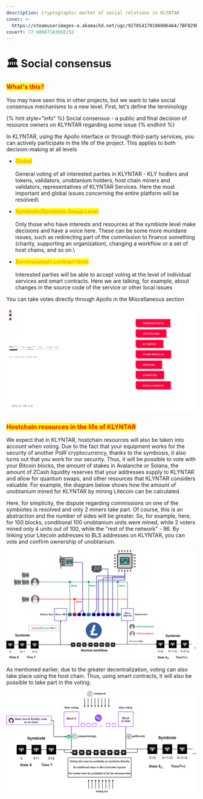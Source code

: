 ```yaml
---
description: Cryptographic market of social relations in KLYNTAR
cover: >-
  https://steamuserimages-a.akamaihd.net/ugc/927054170186086464/7BF829ED22864AB20F21777C4FC065547655BBE9/
coverY: 77.00087183958152
---
```


# 🏛 Social consensus

### <mark style="color:red;">What's this?</mark>

You may have seen this in other projects, but we want to take social consensus mechanisms to a new level. First, let's define the terminology

{% hint style="info" %}
Social consensus - a public and final decision of resource owners on KLYNTAR regarding some issue
{% endhint %}

In KLYNTAR, using the Apollo interface or through third-party services, you can actively participate in the life of the project. This applies to both decision-making at all levels

* <mark style="color:orange;">**Global**</mark>\
  \
  General voting of all interested parties in KLYNTAR - KLY hodlers and tokens, validators, unobtanium holders, host chain miners and validators, representatives of KLYNTAR Services. Here the most important and global issues concerning the entire platform will be resolved\

* <mark style="color:orange;">**Symbiote/Symbiote Group Level**</mark>\
  \
  Only those who have interests and resources at the symbiote level make decisions and have a voice here. These can be some more mundane issues, such as redirecting part of the commission to finance something (charity, supporting an organization), changing a workflow or a set of host chains, and so on.\

* <mark style="color:orange;">**Service/smart contract level**</mark>\
  \
  Interested parties will be able to accept voting at the level of individual services and smart contracts. Here we are talking, for example, about changes in the source code of the service or other local issues

You can take votes directly through Apollo in the Miscellaneous section

![](<../../.gitbook/assets/image (14) (1).png>)

### <mark style="color:red;">Hostchain resources in the life of KLYNTAR</mark>

We expect that in KLYNTAR, hostchain resources will also be taken into account when voting. Due to the fact that your equipment works for the security of another PoW cryptocurrency, thanks to the symbiosis, it also turns out that you work for our security. Thus, it will be possible to vote with your Bitcoin blocks, the amount of stakes in Avalanche or Solana, the amount of ZCash liquidity reserves that your addresses supply to KLYNTAR and allow for quantum swaps, and other resources that KLYNTAR considers valuable. For example, the diagram below shows how the amount of unobtanium mined for KLYNTAR by mining Litecoin can be calculated.

Here, for simplicity, the dispute regarding commissions on one of the symbiotes is resolved and only 2 miners take part. Of course, this is an abstraction and the number of sides will be greater. So, for example, here, for 100 blocks, conditional 100 unobtanium units were mined, while 2 voters mined only 4 units out of 100, while the "rest of the network" - 96. By linking your Litecoin addresses to BLS addresses on KLYNTAR, you can vote and confirm ownership of unobtanium.

![](<../../.gitbook/assets/image (8) (1).png>)

As mentioned earlier, due to the greater decentralization, voting can also take place using the host chain. Thus, using smart contracts, it will also be possible to take part in the voting.

![](<../../.gitbook/assets/image (10) (1) (1).png>)
